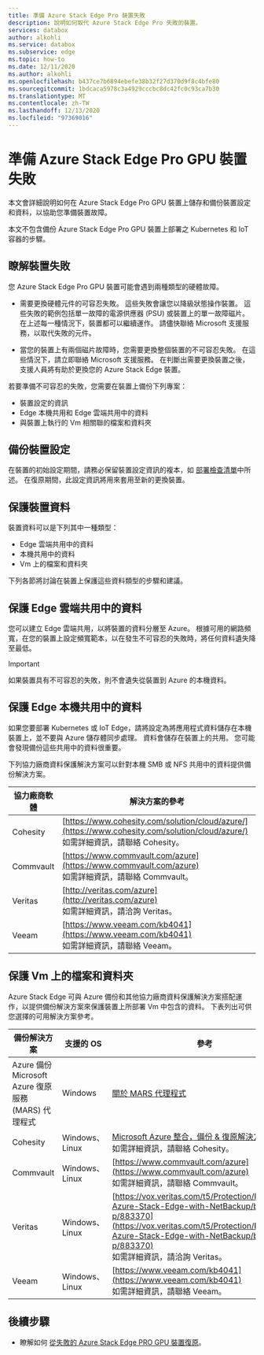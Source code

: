 ```yaml
---
title: 準備 Azure Stack Edge Pro 裝置失敗
description: 說明如何取代 Azure Stack Edge Pro 失敗的裝置。
services: databox
author: alkohli
ms.service: databox
ms.subservice: edge
ms.topic: how-to
ms.date: 12/11/2020
ms.author: alkohli
ms.openlocfilehash: b437ce7b6894ebefe38b32f27d370d9f8c4bfe80
ms.sourcegitcommit: 1bdcaca5978c3a4929cccbc8dc42fc0c93ca7b30
ms.translationtype: MT
ms.contentlocale: zh-TW
ms.lasthandoff: 12/13/2020
ms.locfileid: "97369016"
---
```

# <a name="prepare-for-an-azure-stack-edge-pro-gpu-device-failure"></a>準備 Azure Stack Edge Pro GPU 裝置失敗

本文會詳細說明如何在 Azure Stack Edge Pro GPU 裝置上儲存和備份裝置設定和資料，以協助您準備裝置故障。 

本文不包含備份 Azure Stack Edge Pro GPU 裝置上部署之 Kubernetes 和 IoT 容器的步驟。 

## <a name="understand-device-failures"></a>瞭解裝置失敗

您 Azure Stack Edge Pro GPU 裝置可能會遇到兩種類型的硬體故障。

- 需要更換硬體元件的可容忍失敗。 這些失敗會讓您以降級狀態操作裝置。 這些失敗的範例包括單一故障的電源供應器 (PSU) 或裝置上的單一故障磁片。 在上述每一種情況下，裝置都可以繼續運作。 請儘快聯絡 Microsoft 支援服務，以取代失敗的元件。

- 當您的裝置上有兩個磁片故障時，您需要更換整個裝置的不可容忍失敗。 在這些情況下，請立即聯絡 Microsoft 支援服務。 在判斷出需要更換裝置之後，支援人員將有助於更換您的 Azure Stack Edge 裝置。

若要準備不可容忍的失敗，您需要在裝置上備份下列專案：

- 裝置設定的資訊
- Edge 本機共用和 Edge 雲端共用中的資料
- 與裝置上執行的 Vm 相關聯的檔案和資料夾


## <a name="back-up-device-configuration"></a>備份裝置設定

在裝置的初始設定期間，請務必保留裝置設定資訊的複本，如 [部署檢查清單](azure-stack-edge-gpu-deploy-checklist.md)中所述。 在復原期間，此設定資訊將用來套用至新的更換裝置。 

## <a name="protect-device-data"></a>保護裝置資料

裝置資料可以是下列其中一種類型：

- Edge 雲端共用中的資料
- 本機共用中的資料
- Vm 上的檔案和資料夾

下列各節將討論在裝置上保護這些資料類型的步驟和建議。

## <a name="protect-data-in-edge-cloud-shares"></a>保護 Edge 雲端共用中的資料

您可以建立 Edge 雲端共用，以將裝置的資料分層至 Azure。 根據可用的網路頻寬，在您的裝置上設定頻寬範本，以在發生不可容忍的失敗時，將任何資料遺失降至最低。

> [!IMPORTANT]
> 如果裝置具有不可容忍的失敗，則不會遺失從裝置到 Azure 的本機資料。 

## <a name="protect-data-in-edge-local-shares"></a>保護 Edge 本機共用中的資料

如果您要部署 Kubernetes 或 IoT Edge，請將設定為將應用程式資料儲存在本機裝置上，並不要與 Azure 儲存體同步處理。 資料會儲存在裝置上的共用。 您可能會發現備份這些共用中的資料很重要。

下列協力廠商資料保護解決方案可以針對本機 SMB 或 NFS 共用中的資料提供備份解決方案。 

| 協力廠商軟體           | 解決方案的參考                               |
|--------------------------------|---------------------------------------------------------|
| Cohesity                       | [https://www.cohesity.com/solution/cloud/azure/](https://www.cohesity.com/solution/cloud/azure/) <br> 如需詳細資訊，請聯絡 Cohesity。          |
| Commvault                      | [https://www.commvault.com/azure](https://www.commvault.com/azure) <br> 如需詳細資訊，請聯絡 Commvault。          |
| Veritas                        | [http://veritas.com/azure](http://veritas.com/azure) <br> 如需詳細資訊，請洽詢 Veritas。   |
| Veeam                          | [https://www.veeam.com/kb4041](https://www.veeam.com/kb4041) <br> 如需詳細資訊，請聯絡 Veeam。 |


## <a name="protect-files-and-folders-on-vms"></a>保護 Vm 上的檔案和資料夾

Azure Stack Edge 可與 Azure 備份和其他協力廠商資料保護解決方案搭配運作，以提供備份解決方案來保護裝置上所部署 Vm 中包含的資料。 下表列出可供您選擇的可用解決方案參考。


| 備份解決方案        | 支援的 OS   | 參考                                                                |
|-------------------------|----------------|--------------------------------------------------------------------------|
| Azure 備份 Microsoft Azure 復原服務 (MARS) 代理程式 | Windows        | [關於 MARS 代理程式](../backup/backup-azure-about-mars.md)    |
| Cohesity                | Windows、Linux | [Microsoft Azure 整合，備份 & 復原解決方案簡介](https://www.cohesity.com/solution/cloud/azure) <br>如需詳細資訊，請聯絡 Cohesity。                          |
| Commvault               | Windows、Linux | [https://www.commvault.com/azure](https://www.commvault.com/azure) <br>如需詳細資訊，請聯絡 Commvault。                          |
| Veritas                 | Windows、Linux | [https://vox.veritas.com/t5/Protection/Protecting-Azure-Stack-Edge-with-NetBackup/ba-p/883370](https://vox.veritas.com/t5/Protection/Protecting-Azure-Stack-Edge-with-NetBackup/ba-p/883370) <br> 如需詳細資訊，請洽詢 Veritas。                    |
| Veeam                   | Windows、Linux | [https://www.veeam.com/kb4041](https://www.veeam.com/kb4041) <br> 如需詳細資訊，請聯絡 Veeam。 |


## <a name="next-steps"></a>後續步驟

- 瞭解如何 [從失敗的 Azure Stack Edge PRO GPU 裝置復原](azure-stack-edge-gpu-recover-device-failure.md)。